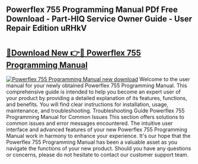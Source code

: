 ## Powerflex 755 Programming Manual PDf Free Download - Part-HlQ Service Owner Guide - User Repair Edition uRHkV

# <h2><a href="http://bc13470.oget.top/?id=Powerflex+755+Programming+Manual">🔗Download New 👉🔴 Powerflex 755 Programming Manual</a></h2>

[![Powerflex 755 Programming Manual new download](https://i.imgur.com/5g1atiW.png)](http://bc13470.oget.top/?id=Powerflex+755+Programming+Manual)
Welcome to the user manual for your newly obtained Powerflex 755 Programming Manual. This comprehensive guide is intended to help you become an expert user of your product by providing a detailed explanation of its features, functions, and benefits. You will find clear instructions for installation, usage, maintenance, and troubleshooting. Troubleshooting Guide Powerflex 755 Programming Manual for Common Issues This section offers solutions to common issues and error messages encountered. The intuitive user interface and advanced features of your new Powerflex 755 Programming Manual work in harmony to enhance your experience. It's our hope that the Powerflex 755 Programming Manual has been a valuable asset as you navigate the functions of your new product. Should you have any questions or concerns, please do not hesitate to contact our customer support team.
